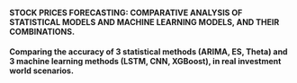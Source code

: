 #### STOCK PRICES FORECASTING: COMPARATIVE ANALYSIS OF STATISTICAL MODELS AND MACHINE LEARNING MODELS, AND THEIR COMBINATIONS.
#### Comparing the accuracy of 3 statistical methods (ARIMA, ES, Theta) and 3 machine learning methods (LSTM, CNN, XGBoost), in real investment world scenarios.
